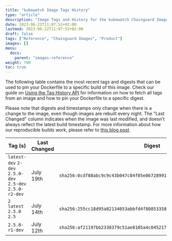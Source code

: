 ```yaml
---
title: "kubewatch Image Tags History"
type: "article"
description: "Image Tags and History for the kubewatch Chainguard Image"
date: 2023-06-22T11:07:52+02:00
lastmod: 2023-06-22T11:07:52+02:00
draft: false
tags: ["Reference", "Chainguard Images", "Product"]
images: []
menu:
  docs:
    parent: "images-reference"
weight: 700
toc: true
---
```


The following table contains the most recent tags and digests that can be used to pin your Dockerfile to a specific build of this image. Check our guide on [Using the Tag History API](/chainguard/chainguard-images/using-the-tag-history-api/) for information on how to fetch all tags from an image and how to pin your Dockerfile to a specific digest.

Please note that digests and timestamps only change when there is a change to the image, even though images are rebuilt every night. The "Last Changed" column indicates when the image was last modified, and doesn't always reflect the latest build timestamp. For more information about how our reproducible builds work, please refer to [this blog post](https://www.chainguard.dev/unchained/reproducing-chainguards-reproducible-image-builds).

| Tag (s)                                                    | Last Changed | Digest                                                                    |
|------------------------------------------------------------|--------------|---------------------------------------------------------------------------|
|  `latest-dev` `2-dev` `2.5.0-dev` `2.5-dev` `2.5.0-r2-dev` | July 19th    | `sha256:0cdf88abc9c9c43b047c84f05e8672899162aaa68401ac53f129419bf48e16ab` |
|  `2` `latest` `2.5.0` `2.5`                                | July 14th    | `sha256:255cc18d95a82134053abbfd4f80853358e1f2757506f45df4caeaa34705c5fb` |
|  `2.5.0-r1-dev`                                            | July 12th    | `sha256:af21197bb2330379c51ae8105a4c0452174581f31bbd0e86be84cc89dbfd0562` |

